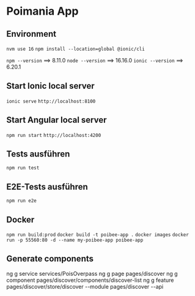 # Poimania App

## Environment
```nvm use 16```
```npm install --location=global @ionic/cli```

```npm --version``` ==> 8.11.0
```node --version``` ==> 16.16.0
```ionic --version``` ==> 6.20.1

## Start Ionic local server
```ionic serve```
```http://localhost:8100```

## Start Angular local server
```npm run start```
```http://localhost:4200```

## Tests ausführen
```npm run test```

## E2E-Tests ausführen
```npm run e2e```

## Docker
```npm run build:prod```
```docker build -t poibee-app .```
```docker images```
```docker run -p 55560:80 -d --name my-poibee-app poibee-app```

## Generate components

ng g service services/PoisOverpass
ng g page pages/discover
ng g component pages/discover/components/discover-list
ng g feature pages/discover/store/discover --module pages/discover --api

